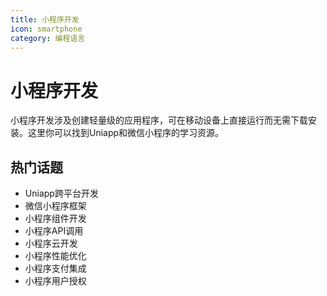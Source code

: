 ```yaml
---
title: 小程序开发
icon: smartphone
category: 编程语言
---
```


# 小程序开发

小程序开发涉及创建轻量级的应用程序，可在移动设备上直接运行而无需下载安装。这里你可以找到Uniapp和微信小程序的学习资源。

## 热门话题

- Uniapp跨平台开发
- 微信小程序框架
- 小程序组件开发
- 小程序API调用
- 小程序云开发
- 小程序性能优化
- 小程序支付集成
- 小程序用户授权